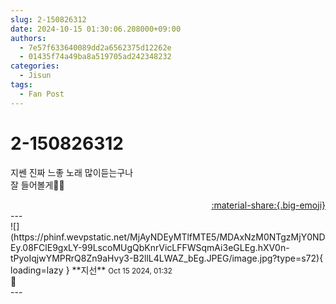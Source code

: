```yaml
---
slug: 2-150826312
date: 2024-10-15 01:30:06.208000+09:00
authors:
  - 7e57f633640089dd2a6562375d12262e
  - 01435f74a49ba8a519705ad242348232
categories:
  - Jisun
tags:
  - Fan Post
---
```


# 2-150826312

<div class="post-container" markdown="1">
<div class="content-container md-sidebar__scrollwrap" markdown="1">

지쎈 진짜 느좋 노래 많이듣는구나<br>잘 들어볼게🥹🥹

</div>
</div>

<div style="text-align: right;" markdown="1">
<a href="https://weverse.io/fromis9/fanpost/2-150826312" style="text-align: right;">:material-share:{.big-emoji}</a>
</div>
---

<div class="comments-container md-sidebar__scrollwrap" markdown="1">
<div class="comment" markdown="1">
<div class='id-container' markdown="1">
![](https://phinf.wevpstatic.net/MjAyNDEyMTlfMTE5/MDAxNzM0NTgzMjY0NDEy.08FClE9gxLY-99LscoMUgQbKnrVicLFFWSqmAi3eGLEg.hXV0n-tPyoIqjwYMPRrQ8Zn9aHvy3-B2llL4LWAZ_bEg.JPEG/image.jpg?type=s72){ loading=lazy }
**<span class="artist">지선</span>** <small>Oct 15 2024, 01:32</small><br>
</div>
<div class='comment-body' markdown="1">
🍃
</div>
</div>
</div>
---
